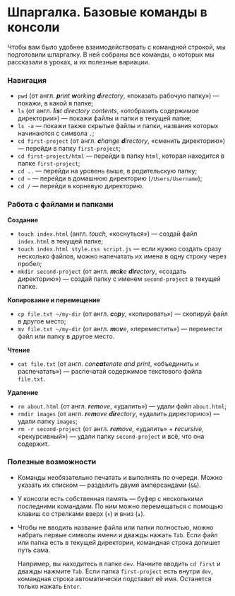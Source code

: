 # Шпаргалка. Базовые команды в консоли

Чтобы вам было удобнее взаимодействовать с командной строкой, мы подготовили шпаргалку. В ней собраны все команды, о которых мы рассказали в уроках, и их полезные вариации.

### Навигация

-   `pwd` (от англ. _**p**rint **w**orking **d**irectory_, «показать рабочую папку») — покажи, в какой я папке;
-   `ls` (от англ. _**l**i**s**t directory contents_, «отобразить содержимое директории») — покажи файлы и папки в текущей папке;
-   `ls -a` — покажи также скрытые файлы и папки, названия которых начинаются с символа `.`;
-   `cd first-project` (от англ. _**c**hange **d**irectory_, «сменить директорию») — перейди в папку `first-project`;
-   `cd first-project/html` — перейди в папку `html`, которая находится в папке `first-project`;
-   `cd ..` — перейди на уровень выше, в родительскую папку;
-   `cd ~` — перейди в домашнюю директорию (`/Users/Username`);
-   `cd /` — перейди в корневую директорию.

### Работа с файлами и папками

**Создание**

-   `touch index.html` (англ. _touch,_ «коснуться») — создай файл `index.html` в текущей папке;
-   `touch index.html style.css script.js` — если нужно создать сразу несколько файлов, можно напечатать их имена в одну строку через пробел;
-   `mkdir second-project` (от англ. _**m**a**k**e **dir**ectory_, «создать директорию») — создай папку с именем `second-project` в текущей папке.

**Копирование и перемещение**

-   `cp file.txt ~/my-dir` (от англ. _**c**o**p**y_, «копировать») — скопируй файл в другое место;
-   `mv file.txt ~/my-dir` (от англ. _**m**o**v**e_, «переместить») — перемести файл или папку в другое место.

**Чтение**

-   `cat file.txt` (от англ. _con**cat**enate and print_, «объединить и распечатать») — распечатай содержимое текстового файла `file.txt`.

**Удаление**

-   `rm about.html` (от англ. _**r**e**m**ove_, «удалить») — удали файл `about.html`;
-   `rmdir images` (от англ. _**r**e**m**ove **dir**ectory_, «удалить директорию») — удали папку `images`;
-   `rm -r second-project` (от англ. _**r**e**m**ove,_ «удалить» + _**r**ecursive_, «рекурсивный») — удали папку `second-project` и всё, что она содержит.

### Полезные возможности

-   Команды необязательно печатать и выполнять по очереди. Можно указать их списком — разделить двумя амперсандами (`&&`).
-   У консоли есть собственная память — буфер с несколькими последними командами. По ним можно перемещаться с помощью клавиш со стрелками вверх (**`↑`**) и вниз (**`↓`**).
-   Чтобы не вводить название файла или папки полностью, можно набрать первые символы имени и дважды нажать `Tab`. Если файл или папка есть в текущей директории, командная строка допишет путь сама.
    
    Например, вы находитесь в папке `dev`. Начните вводить `cd first` и дважды нажмите `Tab`. Если папка `first-project` есть внутри `dev`, командная строка автоматически подставит её имя. Останется только нажать `Enter`.